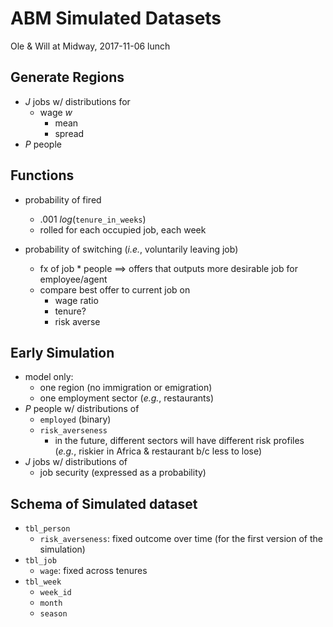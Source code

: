 ABM Simulated Datasets
====================
Ole & Will at Midway,  2017-11-06 lunch

Generate Regions
-----------------

* *J* jobs w/ distributions for
    * wage *w*
        * mean
        * spread
* *P* people

Functions
-----------------

* probability of fired
    * .001 *log*(`tenure_in_weeks`)
    * rolled for each occupied job, each week

* probability of switching (*i.e.*, voluntarily leaving job)
    * fx of job * people ==> offers that outputs more desirable job for employee/agent
    * compare best offer to current job on
        * wage ratio
        * tenure?
        * risk averse

Early Simulation
-----------------
* model only:
    * one region (no immigration or emigration)
    * one employment sector (*e.g.*, restaurants)
* *P* people w/ distributions of
    * `employed` (binary)
    * `risk_averseness`
        * in the future, different sectors will have different risk profiles (*e.g.*, riskier in Africa & restaurant b/c less to lose)
* *J* jobs w/ distributions of
    * job security (expressed as a probability)

Schema of Simulated dataset
-----------------

* `tbl_person`
    * `risk_averseness`: fixed outcome over time (for the first version of the simulation)
* `tbl_job`
    * `wage`: fixed across tenures
* `tbl_week`
    * `week_id`
    * `month`
    * `season`
